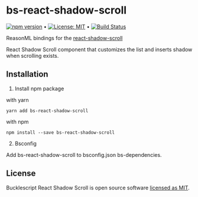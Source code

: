 # bs-react-shadow-scroll

[![npm version](https://badge.fury.io/js/bs-react-shadow-scroll.svg)](https://www.npmjs.com/package/bs-react-shadow-scroll) &bull; [![License: MIT](https://img.shields.io/badge/License-MIT-yellow.svg)](https://github.com/andrelmlins/bs-react-shadow-scroll/blob/master/LICENSE) &bull; [![Build Status](https://travis-ci.com/andrelmlins/bs-react-shadow-scroll.svg?branch=master)](https://travis-ci.com/andrelmlins/bs-react-shadow-scroll)

ReasonML bindings for the [react-shadow-scroll](https://github.com/andrelmlins/react-shadow-scroll)

React Shadow Scroll component that customizes the list and inserts shadow when scrolling exists.

## Installation

1. Install npm package

with yarn

```
yarn add bs-react-shadow-scroll
```

with npm

```
npm install --save bs-react-shadow-scroll
```

2. Bsconfig

Add bs-react-shadow-scroll to bsconfig.json bs-dependencies.

## License

Bucklescript React Shadow Scroll is open source software [licensed as MIT](https://github.com/andrelmlins/bs-react-shadow-scroll/blob/master/LICENSE).
